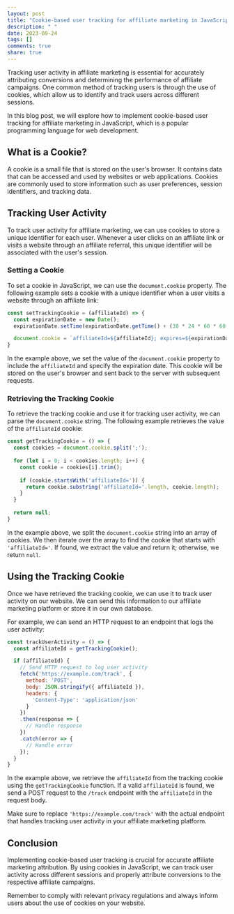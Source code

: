 ```yaml
---
layout: post
title: "Cookie-based user tracking for affiliate marketing in JavaScript"
description: " "
date: 2023-09-24
tags: []
comments: true
share: true
---
```


Tracking user activity in affiliate marketing is essential for accurately attributing conversions and determining the performance of affiliate campaigns. One common method of tracking users is through the use of cookies, which allow us to identify and track users across different sessions.

In this blog post, we will explore how to implement cookie-based user tracking for affiliate marketing in JavaScript, which is a popular programming language for web development.

## What is a Cookie?

A cookie is a small file that is stored on the user's browser. It contains data that can be accessed and used by websites or web applications. Cookies are commonly used to store information such as user preferences, session identifiers, and tracking data.

## Tracking User Activity

To track user activity for affiliate marketing, we can use cookies to store a unique identifier for each user. Whenever a user clicks on an affiliate link or visits a website through an affiliate referral, this unique identifier will be associated with the user's session.

### Setting a Cookie

To set a cookie in JavaScript, we can use the `document.cookie` property. The following example sets a cookie with a unique identifier when a user visits a website through an affiliate link:

```javascript
const setTrackingCookie = (affiliateId) => {
  const expirationDate = new Date();
  expirationDate.setTime(expirationDate.getTime() + (30 * 24 * 60 * 60 * 1000)); // Set cookie expiration to 30 days

  document.cookie = `affiliateId=${affiliateId}; expires=${expirationDate.toUTCString()}`;
}
```

In the example above, we set the value of the `document.cookie` property to include the `affiliateId` and specify the expiration date. This cookie will be stored on the user's browser and sent back to the server with subsequent requests.

### Retrieving the Tracking Cookie

To retrieve the tracking cookie and use it for tracking user activity, we can parse the `document.cookie` string. The following example retrieves the value of the `affiliateId` cookie:

```javascript
const getTrackingCookie = () => {
  const cookies = document.cookie.split(';');
  
  for (let i = 0; i < cookies.length; i++) {
    const cookie = cookies[i].trim();
    
    if (cookie.startsWith('affiliateId=')) {
      return cookie.substring('affiliateId='.length, cookie.length);
    }
  }
  
  return null;
}
```

In the example above, we split the `document.cookie` string into an array of cookies. We then iterate over the array to find the cookie that starts with `'affiliateId='`. If found, we extract the value and return it; otherwise, we return `null`.

## Using the Tracking Cookie

Once we have retrieved the tracking cookie, we can use it to track user activity on our website. We can send this information to our affiliate marketing platform or store it in our own database.

For example, we can send an HTTP request to an endpoint that logs the user activity:

```javascript
const trackUserActivity = () => {
  const affiliateId = getTrackingCookie();

  if (affiliateId) {
    // Send HTTP request to log user activity
    fetch('https://example.com/track', {
      method: 'POST',
      body: JSON.stringify({ affiliateId }),
      headers: {
        'Content-Type': 'application/json'
      }
    })
    .then(response => {
      // Handle response
    })
    .catch(error => {
      // Handle error
    });
  }
}
```

In the example above, we retrieve the `affiliateId` from the tracking cookie using the `getTrackingCookie` function. If a valid `affiliateId` is found, we send a POST request to the `/track` endpoint with the `affiliateId` in the request body.

Make sure to replace `'https://example.com/track'` with the actual endpoint that handles tracking user activity in your affiliate marketing platform.

## Conclusion

Implementing cookie-based user tracking is crucial for accurate affiliate marketing attribution. By using cookies in JavaScript, we can track user activity across different sessions and properly attribute conversions to the respective affiliate campaigns.

Remember to comply with relevant privacy regulations and always inform users about the use of cookies on your website.